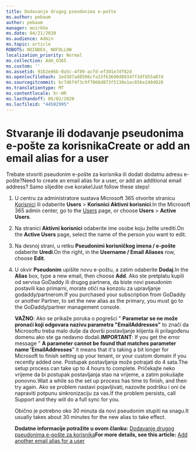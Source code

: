 ```yaml
---
title: Dodavanje drugog pseudonima e-pošte
ms.author: pebaum
author: pebaum
manager: mnirkhe
ms.date: 04/21/2020
ms.audience: Admin
ms.topic: article
ROBOTS: NOINDEX, NOFOLLOW
localization_priority: Normal
ms.collection: Adm_O365
ms.custom: ''
ms.assetid: 91b2e06b-0a5c-4f89-acfd-ef301e7df82d
ms.openlocfilehash: 2ed387ad8506cfa33f63690d8034ff3df855a07d
ms.sourcegitcommit: bc7d6f4f3c9f7060d073f5130e1ec856e248d020
ms.translationtype: MT
ms.contentlocale: hr-HR
ms.lasthandoff: 06/02/2020
ms.locfileid: "44502995"
---
```

# <a name="create-or-add-an-email-alias-for-a-user"></a><span data-ttu-id="7d959-102">Stvaranje ili dodavanje pseudonima e-pošte za korisnika</span><span class="sxs-lookup"><span data-stu-id="7d959-102">Create or add an email alias for a user</span></span>

<span data-ttu-id="7d959-103">Trebate stvoriti pseudonim e-pošte za korisnika ili dodati dodatnu adresu e-pošte?</span><span class="sxs-lookup"><span data-stu-id="7d959-103">Need to create an email alias for a user, or add an additional email address?</span></span> <span data-ttu-id="7d959-104">Samo slijedite ove korake!</span><span class="sxs-lookup"><span data-stu-id="7d959-104">Just follow these steps!</span></span>
  
1. <span data-ttu-id="7d959-105">U centru za administratore sustava Microsoft 365 otvorite stranicu [Korisnici](https://go.microsoft.com/fwlink/p/?linkid=834822) ili odaberite **Users** \> **Korisnici Aktivni korisnici**.</span><span class="sxs-lookup"><span data-stu-id="7d959-105">In the Microsoft 365 admin center, go to the [Users](https://go.microsoft.com/fwlink/p/?linkid=834822) page, or choose **Users** \> **Active Users**.</span></span>
    
2. <span data-ttu-id="7d959-106">Na stranici **Aktivni korisnici** odaberite ime osobe koju želite urediti.</span><span class="sxs-lookup"><span data-stu-id="7d959-106">On the **Active Users** page, select the name of the person you want to edit.</span></span> 
    
3. <span data-ttu-id="7d959-107">Na desnoj strani, u retku **Pseudonimi korisničkog imena / e-pošte** odaberite **Uredi**.</span><span class="sxs-lookup"><span data-stu-id="7d959-107">On the right, in the **Username / Email Aliases** row, choose **Edit**.</span></span>
    
4. <span data-ttu-id="7d959-108">U okvir **Pseudonim** upišite novu e-poštu, a zatim odaberite **Dodaj**.</span><span class="sxs-lookup"><span data-stu-id="7d959-108">In the **Alias** box, type a new email, then choose **Add**.</span></span> <span data-ttu-id="7d959-109">Ako ste pretplatu kupili od servisa GoDaddy ili drugog partnera, da biste novi pseudonim postavili kao primarni, morate otići na konzolu za upravljanje godaddy/partnerom.</span><span class="sxs-lookup"><span data-stu-id="7d959-109">If you purchased your subscription from GoDaddy or another Partner, to set the new alias as the primary, you must go to the GoDaddy/partner management console.</span></span> 
    
    <span data-ttu-id="7d959-110">**VAŽNO**: Ako se prikaže poruka o pogrešci " **Parametar se ne može pronaći koji odgovara nazivu parametra "EmailAddresses"** to znači da Microsoftu treba malo dulje da dovrši postavljanje klijenta ili prilagođenu domenu ako ste ga nedavno dodali.</span><span class="sxs-lookup"><span data-stu-id="7d959-110">**IMPORTANT**: If you get the error message " **A parameter cannot be found that matches parameter name 'EmailAddresses**" it means that it's taking a bit longer for Microsoft to finish setting up your tenant, or your custom domain if you recently added one.</span></span> <span data-ttu-id="7d959-111">Postupak postavljanja može potrajati do 4 sata.</span><span class="sxs-lookup"><span data-stu-id="7d959-111">The setup process can take up to 4 hours to complete.</span></span> <span data-ttu-id="7d959-112">Pričekajte neko vrijeme da bi postupak postavljanja stao na vrijeme, a zatim pokušajte ponovno.</span><span class="sxs-lookup"><span data-stu-id="7d959-112">Wait a while so the set up process has time to finish, and then try again.</span></span> <span data-ttu-id="7d959-113">Ako se problem nastavi pojavljivati, nazovite podršku i oni će napraviti potpunu sinkronizaciju za vas.</span><span class="sxs-lookup"><span data-stu-id="7d959-113">If the problem persists, call Support and they will do a full sync for you.</span></span>
    
    <span data-ttu-id="7d959-114">Obično je potrebno oko 30 minuta da novi pseudonim stupiti na snagu.</span><span class="sxs-lookup"><span data-stu-id="7d959-114">It usually takes about 30 minutes for the new alias to take effect.</span></span>
    
    <span data-ttu-id="7d959-115">**Dodatne informacije potražite u ovom članku:** [Dodavanje drugog pseudonima e-pošte za korisnika](https://docs.microsoft.com/microsoft-365/admin/email/add-another-email-alias-for-a-user)</span><span class="sxs-lookup"><span data-stu-id="7d959-115">**For more details, see this article:** [Add another email alias for a user](https://docs.microsoft.com/microsoft-365/admin/email/add-another-email-alias-for-a-user)</span></span>
    

